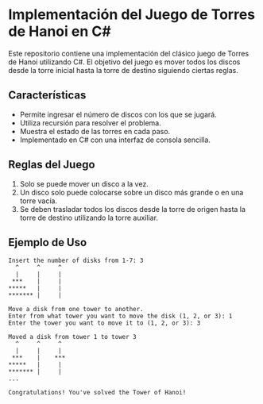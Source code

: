 # Implementación del Juego de Torres de Hanoi en C#

Este repositorio contiene una implementación del clásico juego de Torres de Hanoi utilizando C#. El objetivo del juego es mover todos los discos desde la torre inicial hasta la torre de destino siguiendo ciertas reglas.

## Características
- Permite ingresar el número de discos con los que se jugará.
- Utiliza recursión para resolver el problema.
- Muestra el estado de las torres en cada paso.
- Implementado en C# con una interfaz de consola sencilla.

## Reglas del Juego
1. Solo se puede mover un disco a la vez.
2. Un disco solo puede colocarse sobre un disco más grande o en una torre vacía.
3. Se deben trasladar todos los discos desde la torre de origen hasta la torre de destino utilizando la torre auxiliar.

## Ejemplo de Uso
```
Insert the number of disks from 1-7: 3
  ^     ^     ^   
  |     |     |   
 ***    |     |   
*****   |     |   
******* |     |   

Move a disk from one tower to another.
Enter from what tower you want to move the disk (1, 2, or 3): 1
Enter the tower you want to move it to (1, 2, or 3): 3

Moved a disk from tower 1 to tower 3
  ^     ^     ^   
  |     |     |   
 ***    |    ***  
*****   |     |   
******* |     |   
...

Congratulations! You've solved the Tower of Hanoi!
```



